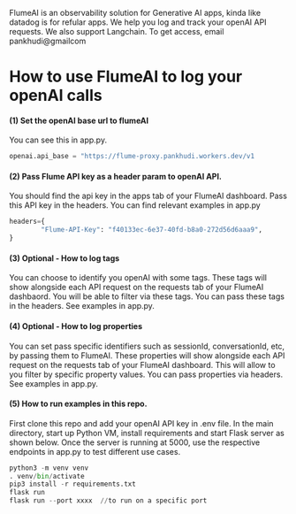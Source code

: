 <normal>FlumeAI is an observability solution for Generative AI apps, kinda like datadog is for refular apps. We help you log and track your openAI API requests. We also support Langchain. To get access, email pankhudi@gmailcom</normal>

# How to use FlumeAI to log your openAI calls

#### (1) Set the openAI base url to flumeAI
<normal> You can see this in app.py. </normal>

```python
openai.api_base = "https://flume-proxy.pankhudi.workers.dev/v1
```

#### (2) Pass Flume API key as a header param to openAI API. 

<normal>You should find the api key in the apps tab of your FlumeAI dashboard. Pass this API key in the headers. You can find relevant examples in app.py</normal>

```python
headers={
        "Flume-API-Key": "f40133ec-6e37-40fd-b8a0-272d56d6aaa9",
}
```

#### (3) Optional - How to log tags

<normal>You can choose to identify you openAI with some tags. These tags will show alongside each API request on the requests tab of your FlumeAI dashbaord. You will be able to filter via these tags. You can pass these tags in the headers. See examples in app.py.</normal>

#### (4) Optional - How to log properties

<normal>You can set pass specific identifiers such as sessionId, conversationId, etc, by passing them to FlumeAI. These properties will show alongside each API request on the requests tab of your FlumeAI dashboard. This will allow to you filter by specific property values. You can pass properties via headers. See examples in app.py.</normal>

#### (5) How to run examples in this repo.

<normal>First clone this repo and add your openAI API key in .env file. In the main directory, start up Python VM, install requirements and start Flask server as shown below. Once the server is running at 5000, use the respective endpoints in app.py to test different use cases. 

```python
python3 -m venv venv
. venv/bin/activate
pip3 install -r requirements.txt
flask run
flask run --port xxxx  //to run on a specific port 
```
